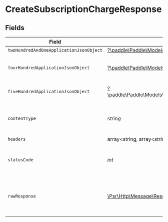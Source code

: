 # CreateSubscriptionChargeResponse


## Fields

| Field                                                                                                                                                                               | Type                                                                                                                                                                                | Required                                                                                                                                                                            | Description                                                                                                                                                                         |
| ----------------------------------------------------------------------------------------------------------------------------------------------------------------------------------- | ----------------------------------------------------------------------------------------------------------------------------------------------------------------------------------- | ----------------------------------------------------------------------------------------------------------------------------------------------------------------------------------- | ----------------------------------------------------------------------------------------------------------------------------------------------------------------------------------- |
| `twoHundredAndOneApplicationJsonObject`                                                                                                                                             | [?\paddle\Paddle\Models\Operations\CreateSubscriptionChargeResponseBody](../../models/operations/CreateSubscriptionChargeResponseBody.md)                                           | :heavy_minus_sign:                                                                                                                                                                  | OK                                                                                                                                                                                  |
| `fourHundredApplicationJsonObject`                                                                                                                                                  | [?\paddle\Paddle\Models\Operations\CreateSubscriptionChargeSubscriptionsResponseBody](../../models/operations/CreateSubscriptionChargeSubscriptionsResponseBody.md)                 | :heavy_minus_sign:                                                                                                                                                                  | Error response for validation                                                                                                                                                       |
| `fiveHundredApplicationJsonObject`                                                                                                                                                  | [?\paddle\Paddle\Models\Operations\CreateSubscriptionChargeSubscriptionsResponseResponseBody](../../models/operations/CreateSubscriptionChargeSubscriptionsResponseResponseBody.md) | :heavy_minus_sign:                                                                                                                                                                  | General error response                                                                                                                                                              |
| `contentType`                                                                                                                                                                       | *string*                                                                                                                                                                            | :heavy_check_mark:                                                                                                                                                                  | HTTP response content type for this operation                                                                                                                                       |
| `headers`                                                                                                                                                                           | array<string, array<*string*>>                                                                                                                                                      | :heavy_minus_sign:                                                                                                                                                                  | N/A                                                                                                                                                                                 |
| `statusCode`                                                                                                                                                                        | *int*                                                                                                                                                                               | :heavy_check_mark:                                                                                                                                                                  | HTTP response status code for this operation                                                                                                                                        |
| `rawResponse`                                                                                                                                                                       | [\Psr\Http\Message\ResponseInterface](https://www.php-fig.org/psr/psr-7/#33-psrhttpmessageresponseinterface)                                                                        | :heavy_minus_sign:                                                                                                                                                                  | Raw HTTP response; suitable for custom response parsing                                                                                                                             |